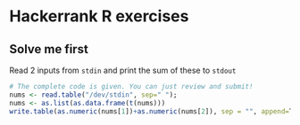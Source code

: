 # Hackerrank R exercises

## Solve me first

Read 2 inputs from `stdin` and print the sum of these to `stdout`

```R
# The complete code is given. You can just review and submit!
nums <- read.table("/dev/stdin", sep=" ");
nums <- as.list(as.data.frame(t(nums)))
write.table(as.numeric(nums[1])+as.numeric(nums[2]), sep = "", append=T, row.names = F, col.names = F)
```
